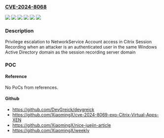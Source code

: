 ### [CVE-2024-8068](https://cve.mitre.org/cgi-bin/cvename.cgi?name=CVE-2024-8068)
![](https://img.shields.io/static/v1?label=Product&message=Citrix%20Session%20Recording&color=blue)
![](https://img.shields.io/static/v1?label=Version&message=1912%20LTSR%20&color=brightgreen)
![](https://img.shields.io/static/v1?label=Version&message=2203%20LTSR%20&color=brightgreen)
![](https://img.shields.io/static/v1?label=Version&message=2402%20LTSR%20&color=brightgreen)
![](https://img.shields.io/static/v1?label=Version&message=2407%20Current%20Release%20&color=brightgreen)
![](https://img.shields.io/static/v1?label=Vulnerability&message=CWE-269%20Improper%20Privilege%20Management&color=brightgreen)

### Description

Privilege escalation to NetworkService Account access in Citrix Session Recording when an attacker is an authenticated user in the same Windows Active Directory domain as the session recording server domain

### POC

#### Reference
No PoCs from references.

#### Github
- https://github.com/DevGreick/devgreick
- https://github.com/XiaomingX/cve-2024-8069-exp-Citrix-Virtual-Apps-XEN
- https://github.com/XiaomingX/nice-juejin-article
- https://github.com/XiaomingX/weekly

